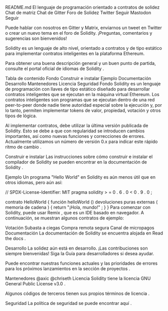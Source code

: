 README.md
El lenguaje de programación orientado a contratos de solidez
Chat de matriz Chat de Gitter Foro de Solidez Twitter Seguir Mastodon Seguir

Puede hablar con nosotros en Gitter y Matrix, enviarnos un tweet en Twitter o crear un nuevo tema en el foro de Solidity. ¡Preguntas, comentarios y sugerencias son bienvenidos!

Solidity es un lenguaje de alto nivel, orientado a contratos y de tipo estático para implementar contratos inteligentes en la plataforma Ethereum.

Para obtener una buena descripción general y un buen punto de partida, consulte el portal oficial de idiomas de Solidity .

Tabla de contenido
Fondo
Construir e instalar
Ejemplo
Documentación
Desarrollo
Mantenedores
Licencia
Seguridad
Fondo
Solidity es un lenguaje de programación con llaves de tipo estático diseñado para desarrollar contratos inteligentes que se ejecutan en la máquina virtual Ethereum. Los contratos inteligentes son programas que se ejecutan dentro de una red peer-to-peer donde nadie tiene autoridad especial sobre la ejecución y, por lo tanto, permiten implementar tokens de valor, propiedad, votación y otros tipos de lógica.

Al implementar contratos, debe utilizar la última versión publicada de Solidity. Esto se debe a que con regularidad se introducen cambios importantes, así como nuevas funciones y correcciones de errores. Actualmente utilizamos un número de versión 0.x para indicar este rápido ritmo de cambio .

Construir e instalar
Las instrucciones sobre cómo construir e instalar el compilador de Solidity se pueden encontrar en la documentación de Solidity .

Ejemplo
Un programa "Hello World" en Solidity es aún menos útil que en otros idiomas, pero aún así:

// SPDX-License-Identifier: MIT 
pragma solidity > = 0 . 6 . 0  < 0 . 9 . 0 ;

contrato HelloWorld {
     función helloWorld () devoluciones puras externas  ( memoria de cadena ) {
         return "¡Hola, mundo!"   ;
    }
}
Para comenzar con Solidity, puede usar Remix , que es un IDE basado en navegador. A continuación, se muestran algunos contratos de ejemplo:

Votación
Subasta a ciegas
Compra remota segura
Canal de micropagos
Documentación
La documentación de Solidity se encuentra alojada en Read the docs .

Desarrollo
La solidez aún está en desarrollo. ¡Las contribuciones son siempre bienvenidas! Siga la Guía para desarrolladores si desea ayudar.

Puede encontrar nuestras funciones actuales y las prioridades de errores para los próximos lanzamientos en la sección de proyectos .

Mantenedores
@axic
@chriseth
Licencia
Solidity tiene la licencia GNU General Public License v3.0 .

Algunos códigos de terceros tienen sus propios términos de licencia .

Seguridad
La política de seguridad se puede encontrar aquí .
